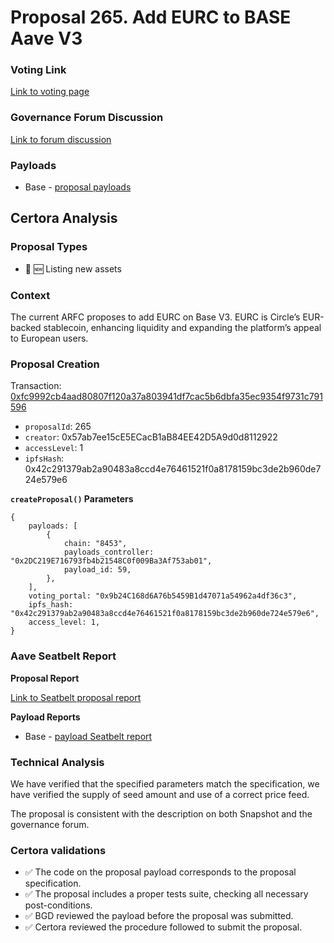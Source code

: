 # Proposal 265. Add EURC to BASE Aave V3

### Voting Link
[Link to voting page](https://vote.onaave.com/proposal/?proposalId=265)

### Governance Forum Discussion
[Link to forum discussion](https://governance.aave.com/t/arfc-add-eurc-to-base-aave-v3/20680)

### Payloads

* Base - [proposal payloads](https://basescan.org/address/0xd94E351C288d46192bA3d8f457A2dE4c692F9Bc8)



## Certora Analysis

### Proposal Types

* :gem: :new: Listing new assets


### Context
The current ARFC proposes to add EURC on Base V3. EURC is Circle’s EUR-backed stablecoin, enhancing liquidity and expanding the platform’s appeal to European users.

### Proposal Creation
Transaction: [0xfc9992cb4aad80807f120a37a803941df7cac5b6dbfa35ec9354f9731c791596](https://etherscan.io/tx/0xfc9992cb4aad80807f120a37a803941df7cac5b6dbfa35ec9354f9731c791596)
- `proposalId`: 265
- `creator`: 0x57ab7ee15cE5ECacB1aB84EE42D5A9d0d8112922
- `accessLevel`: 1
- `ipfsHash`: 0x42c291379ab2a90483a8ccd4e76461521f0a8178159bc3de2b960de724e579e6

**`createProposal()` Parameters**
```
{
    payloads: [
        {
            chain: "8453",
            payloads_controller: "0x2DC219E716793fb4b21548C0f009Ba3Af753ab01",
            payload_id: 59,
        },
    ],
    voting_portal: "0x9b24C168d6A76b5459B1d47071a54962a4df36c3",
    ipfs_hash: "0x42c291379ab2a90483a8ccd4e76461521f0a8178159bc3de2b960de724e579e6",
    access_level: 1,
}
```

### Aave Seatbelt Report
**Proposal Report**

[Link to Seatbelt proposal report](https://github.com/bgd-labs/seatbelt-gov-v3/blob/main/reports/proposals/265.md)

**Payload Reports**

* Base - [payload Seatbelt report](https://github.com/bgd-labs/seatbelt-gov-v3/blob/main/reports/payloads/8453/0x2DC219E716793fb4b21548C0f009Ba3Af753ab01/59.md)


### Technical Analysis
We have verified that the specified parameters match the specification, we have verified the supply of seed amount and use of a correct price feed.

The proposal is consistent with the description on both Snapshot and the governance forum.

### Certora validations
* :white_check_mark: The code on the proposal payload corresponds to the proposal specification.
* :white_check_mark: The proposal includes a proper tests suite, checking all necessary post-conditions.
* :white_check_mark: BGD reviewed the payload before the proposal was submitted.
* :white_check_mark: Certora reviewed the procedure followed to submit the proposal.